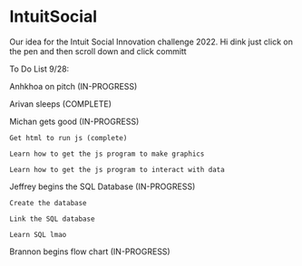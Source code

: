 # IntuitSocial
Our idea for the Intuit Social Innovation challenge 2022.
Hi dink just click on the pen and then scroll down and click committ

To Do List 9/28:

Anhkhoa on pitch (IN-PROGRESS)

Arivan sleeps (COMPLETE)

Michan gets good (IN-PROGRESS)

    Get html to run js (complete)
    
    Learn how to get the js program to make graphics
    
    Learn how to get the js program to interact with data
    
    
Jeffrey begins the SQL Database (IN-PROGRESS)

    Create the database
    
    Link the SQL database
    
    Learn SQL lmao
    
Brannon begins flow chart (IN-PROGRESS)

